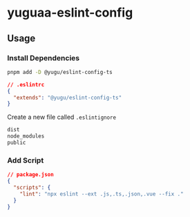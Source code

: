 # yuguaa-eslint-config
## Usage

### Install Dependencies

```bash
pnpm add -D @yugu/eslint-config-ts
```



```json
// .eslintrc
{
  "extends": "@yugu/eslint-config-ts"
}
```

Create a new file called `.eslintignore`

```txt
dist
node_modules
public
```

### Add Script

```json
// package.json
{
  "scripts": {
    "lint": "npx eslint --ext .js,.ts,.json,.vue --fix ."
  }
}
```

